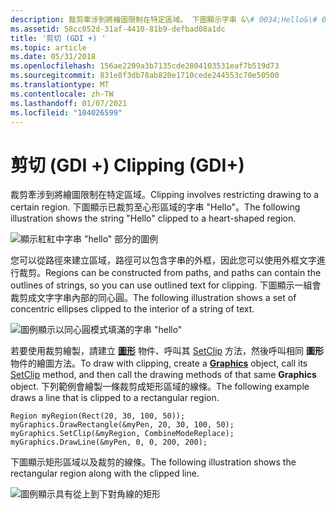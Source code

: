 ```yaml
---
description: 裁剪牽涉到將繪圖限制在特定區域。 下圖顯示字串 &\# 0034;Hello&\# 0034; 裁剪為心形的區域。
ms.assetid: 58cc052d-31af-4410-81b9-defbad08a1dc
title: '剪切 (GDI +) '
ms.topic: article
ms.date: 05/31/2018
ms.openlocfilehash: 156ae2209a3b7135cde2804103531eaf7b519d73
ms.sourcegitcommit: 831e8f3db78ab820e1710cede244553c70e50500
ms.translationtype: MT
ms.contentlocale: zh-TW
ms.lasthandoff: 01/07/2021
ms.locfileid: "104026599"
---
```

# <a name="clipping-gdi"></a><span data-ttu-id="90c56-104">剪切 (GDI +) </span><span class="sxs-lookup"><span data-stu-id="90c56-104">Clipping (GDI+)</span></span>

<span data-ttu-id="90c56-105">裁剪牽涉到將繪圖限制在特定區域。</span><span class="sxs-lookup"><span data-stu-id="90c56-105">Clipping involves restricting drawing to a certain region.</span></span> <span data-ttu-id="90c56-106">下圖顯示已裁剪至心形區域的字串 "Hello"。</span><span class="sxs-lookup"><span data-stu-id="90c56-106">The following illustration shows the string "Hello" clipped to a heart-shaped region.</span></span>

![顯示紅紅中字串 "hello" 部分的圖例](images/aboutgdip02-art30.png)

<span data-ttu-id="90c56-108">您可以從路徑來建立區域，路徑可以包含字串的外框，因此您可以使用外框文字進行裁剪。</span><span class="sxs-lookup"><span data-stu-id="90c56-108">Regions can be constructed from paths, and paths can contain the outlines of strings, so you can use outlined text for clipping.</span></span> <span data-ttu-id="90c56-109">下圖顯示一組會裁剪成文字字串內部的同心圓。</span><span class="sxs-lookup"><span data-stu-id="90c56-109">The following illustration shows a set of concentric ellipses clipped to the interior of a string of text.</span></span>

![圖例顯示以同心圓模式填滿的字串 "hello"](images/aboutgdip02-art31.png)

<span data-ttu-id="90c56-111">若要使用裁剪繪製，請建立 [**圖形**](/windows/win32/api/gdiplusgraphics/nl-gdiplusgraphics-graphics) 物件、呼叫其 [SetClip](/windows/win32/api/gdiplusgraphics/nf-gdiplusgraphics-graphics-setclip(inconstregion_incombinemode)) 方法，然後呼叫相同 **圖形** 物件的繪圖方法。</span><span class="sxs-lookup"><span data-stu-id="90c56-111">To draw with clipping, create a [**Graphics**](/windows/win32/api/gdiplusgraphics/nl-gdiplusgraphics-graphics) object, call its [SetClip](/windows/win32/api/gdiplusgraphics/nf-gdiplusgraphics-graphics-setclip(inconstregion_incombinemode)) method, and then call the drawing methods of that same **Graphics** object.</span></span> <span data-ttu-id="90c56-112">下列範例會繪製一條裁剪成矩形區域的線條。</span><span class="sxs-lookup"><span data-stu-id="90c56-112">The following example draws a line that is clipped to a rectangular region.</span></span>


```
Region myRegion(Rect(20, 30, 100, 50));
myGraphics.DrawRectangle(&myPen, 20, 30, 100, 50);  
myGraphics.SetClip(&myRegion, CombineModeReplace);
myGraphics.DrawLine(&myPen, 0, 0, 200, 200);
```



<span data-ttu-id="90c56-113">下圖顯示矩形區域以及裁剪的線條。</span><span class="sxs-lookup"><span data-stu-id="90c56-113">The following illustration shows the rectangular region along with the clipped line.</span></span>

![圖例顯示具有從上到下對角線的矩形](images/aboutgdip02-art31a.png)

 

 



